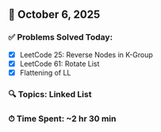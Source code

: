 ## 📅 October 6, 2025

### ✅ Problems Solved Today:
- [x] LeetCode 25: Reverse Nodes in K-Group
- [x] LeetCode 61: Rotate List
- [x] Flattening of LL

### 🔍 Topics: Linked List
### ⏱ Time Spent: ~2 hr 30 min
